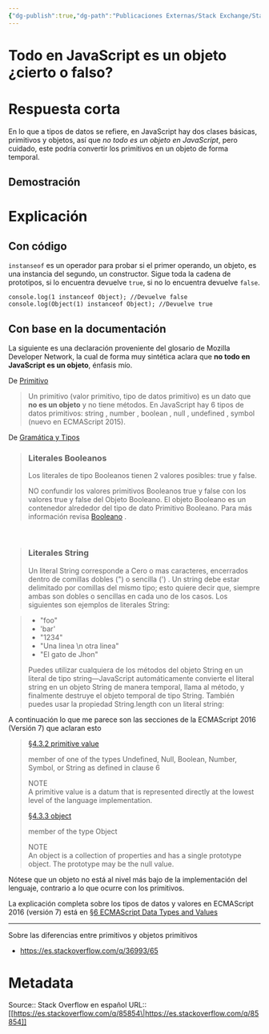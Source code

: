 ```yaml
---
{"dg-publish":true,"dg-path":"Publicaciones Externas/Stack Exchange/Stack Overflow en español/es.stackoverflow.com-85854.md","permalink":"/publicaciones-externas/stack-exchange/stack-overflow-en-espanol/es-stackoverflow-com-85854/","title":"Todo en JavaScript es un objeto ¿cierto o falso?","hide":true,"noteIcon":"\"0\"","created":"2024-04-03T12:49:10.505-06:00","updated":"2024-04-05T16:43:51.781-06:00"}
---
```


# Todo en JavaScript es un objeto ¿cierto o falso?

# Respuesta corta
En lo que a tipos de datos se refiere, en JavaScript hay dos clases básicas, primitivos y objetos, así que *no todo es un objeto en JavaScript*, pero cuidado, este podría convertir los primitivos en un objeto de forma temporal.

## Demostración

# Explicación

## Con código

`instanseof` es un operador para probar si el primer operando, un objeto, es una instancia del segundo, un constructor. Sigue toda la cadena de prototipos, si lo encuentra devuelve `true`, si no lo encuentra devuelve `false`.


<!-- begin snippet: js hide: false console: true babel: false -->

<!-- language: lang-js -->

    console.log(1 instanceof Object); //Devuelve false
    console.log(Object(1) instanceof Object); //Devuelve true

<!-- end snippet -->


## Con base en la documentación

La siguiente es una declaración proveniente del glosario de Mozilla Developer Network, la cual de forma muy sintética aclara que **no todo en JavaScript es un objeto**, énfasis mío.


De [Primitivo][1]

> Un primitivo (valor primitivo, tipo de datos primitivo) es un dato que **no es un objeto** y no tiene métodos. En JavaScript hay 6 tipos de datos primitivos: string , number , boolean , null , undefined , symbol (nuevo en ECMAScript 2015).

De [Gramática y Tipos][2]  

> ### Literales Booleanos
>
>Los literales de tipo Booleanos tienen 2 valores posibles: true y false.
>
> NO confundir los valores primitivos Booleanos  true y false con los valores true y false del Objeto Booleano. El objeto Booleano es un contenedor alrededor del tipo de dato Primitivo Booleano. Para más información revisa [Booleano][3] .

<br/>  
  
> ### Literales String
>
>Un literal String corresponde a Cero o mas caracteres, encerrados dentro de comillas dobles (") o sencilla (') . Un string debe estar delimitado por comillas del mismo tipo; esto quiere decir que, siempre ambas son dobles o sencillas en cada uno de los casos. Los siguientes son ejemplos de literales String:

> - "foo"
> - 'bar'
> - "1234"
> - "Una linea \n otra linea"
> - "El gato de Jhon"
>
> Puedes utilizar cualquiera de los métodos del objeto  String en un literal de tipo string—JavaScript automáticamente convierte el literal string en un objeto String de manera temporal, llama al método, y finalmente destruye el objeto temporal de tipo String. También puedes usar la propiedad String.length con un literal string:

A continuación lo que me parece son las secciones de la ECMAScript 2016 (Versión 7) que aclaran esto

> [§4.3.2 primitive value][4]
> 
> member of one of the types Undefined, Null, Boolean, Number, Symbol,
> or String as defined in clause 6
> 
> NOTE  
> A primitive value is a datum that is represented directly at the
> lowest level of the language implementation.
> 
> [§4.3.3 object][5]
> 
> member of the type Object
> 
> NOTE  
> An object is a collection of properties and has a single
> prototype object. The prototype may be the null value.

Nótese que un objeto no está al nivel más bajo de la implementación del lenguaje, contrario a lo que ocurre con los primitivos.

La explicación completa sobre los tipos de datos y valores en ECMAScript 2016 (versión 7) está en [§6 ECMAScript Data Types and Values][6]

<hr>
Sobre las diferencias entre primitivos y objetos primitivos

- https://es.stackoverflow.com/q/36993/65


  [1]: https://developer.mozilla.org/es/docs/Glossary/Primitivo
  [2]: https://developer.mozilla.org/es/docs/Web/JavaScript/Guide/Grammar_and_Types
  [3]: https://developer.mozilla.org/es/docs/Web/JavaScript/Referencia/Booleano
  [4]: http://ecma-international.org/ecma-262/7.0/#sec-primitive-value
  [5]: http://ecma-international.org/ecma-262/7.0/#sec-terms-and-definitions-object
  [6]: http://ecma-international.org/ecma-262/7.0/#sec-ecmascript-data-types-and-values

# Metadata
Source:: Stack Overflow en español
URL:: [[https://es.stackoverflow.com/q/85854\|https://es.stackoverflow.com/q/85854]]

